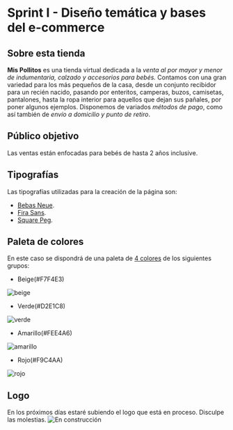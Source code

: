 # Sprint I - Diseño temática y bases del e-commerce

## Sobre esta tienda
**Mis Pollitos** es una tienda virtual dedicada a la *venta al por mayor y menor de indumentaria, calzado y accesorios para bebés.* Contamos con una gran variedad para los más pequeños de la casa, desde un conjunto recibidor para un recién nacido, pasando por enteritos, camperas, buzos, camisetas, pantalones, hasta la ropa interior para aquellos que dejan sus pañales, por poner algunos ejemplos. Disponemos de variados *métodos de pago*, como así también de *envío a domicilio y punto de retiro*.
## Público objetivo
Las ventas están enfocadas para bebés de hasta 2 años inclusive.
## Tipografías
Las tipografías utilizadas para la creación de la página son:
- [Bebas Neue](https://fonts.google.com/specimen/Bebas+Neue?query=bebas).
- [Fira Sans](https://fonts.google.com/specimen/Fira+Sans).
- [Square Peg](https://fonts.google.com/specimen/Square+Peg).
## Paleta de colores
En este caso se dispondrá de una paleta de [4 colores](https://www.colorhunt.co/palette/f7f4e3d2e1c8fee4a6f9c4aa) de los siguientes grupos:
- Beige(#F7F4E3) 

![beige](https://www.colorhexa.com/f7f4e3.png)
- Verde(#D2E1C8)

![verde](https://www.colorhexa.com/d2e1c8.png)
- Amarillo(#FEE4A6)

![amarillo](https://www.colorhexa.com/fee4a6.png)
- Rojo(#F9C4AA) 

![rojo](https://www.colorhexa.com/f9c4aa.png)
## Logo
En los próximos días estaré subiendo el logo que está en proceso. Disculpe las molestias.
![En construcción](https://sites.google.com/site/animalesdetodo/_/rsrc/1460681430021/pagina-en-construccion/sitio-en-construccion.jpg)
